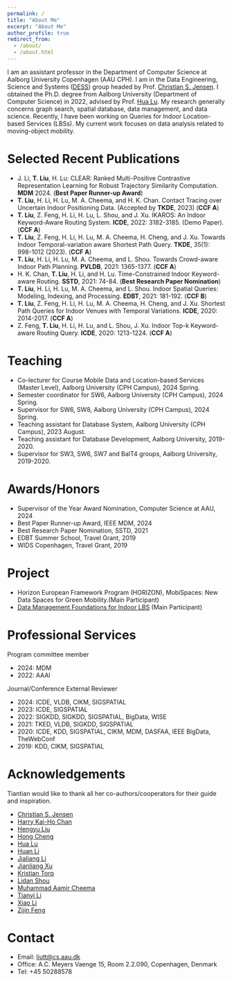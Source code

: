 ```yaml
---
permalink: /
title: "About Me"
excerpt: "About Me"
author_profile: true
redirect_from: 
  - /about/
  - /about.html
---
```


I am an assistant professor in the Department of Computer Science at Aalborg University Copenhagen (AAU CPH). I am in the Data Engineering, Science and Systems ([DESS](https://www.cs.aau.dk/research/dess-data-engineering-science-and-systems/about-dess)) group headed by Prof. [Christian S. Jensen](https://csj.cs.aau.dk/). 
I obtained the Ph.D. degree from Aalborg University (Department of Computer Science) in 2022, advised by Prof. [Hua Lu](https://luhua.ruc.dk/). My research generally concerns graph search, spatial database, data management, and data science. Recently, I have been working on Queries for Indoor Location-based Services (LBSs). My current work focuses on data analysis related to moving-object mobility.

<!-- News
===
\[2023-09\] I joined Aalborg University. <br>
\[2023-04\] One paper is accepted by TKDE. <br>
\[2022-05\] I joined Roskilde University. <br> -->

<!-- Education
======
* PhD in Computer Science, Aalborg University, Denmark, 2022.
* MSc in Computer Science and Technology, Jilin University, China, 2018.
* BSc in Communication Engineering, Jilin University, China, 2015. -->

<!-- International Study Experience
=====
* Apr. 2021 - Aug. 2021: Abroad (virtual) stay in the Faculty of Information Technology, Monash University, Australia.
* Sep. 2016 - Jul. 2017: Joint training of Postgraduate Student in the Department of Computer Science and Technology, ITMO University, St Petersburg, Russia. -->

Selected Recent Publications
===
<!-- See my [VBN at AAU.](https://vbn.aau.dk/en/persons/145323) -->

* J. Li, __T. Liu__, H. Lu: CLEAR: Ranked Multi-Positive Contrastive Representation Learning for Robust Trajectory Similarity Computation. __MDM__ 2024. (__Best Paper Runner-up Award__)
* __T. Liu__, H. Li, H. Lu, M. A. Cheema, and H. K. Chan. Contact Tracing over Uncertain Indoor Positioning Data. (Accepted by __TKDE__, 2023) (__CCF A__)
* __T. Liu__, Z. Feng, H. Li, H. Lu, L. Shou, and J. Xu. IKAROS: An Indoor Keyword-Aware Routing System. __ICDE__, 2022: 3182-3185. (Demo Paper). (__CCF A__)
* __T. Liu__, Z. Feng, H. Li, H. Lu, M. A. Cheema, H. Cheng, and J. Xu. Towards Indoor Temporal-variation aware Shortest Path Query. __TKDE__, 35(1): 998-1012 (2023). (__CCF A__)
* __T. Liu__, H. Li, H. Lu, M. A. Cheema, and L. Shou. Towards Crowd-aware Indoor Path Planning. __PVLDB__, 2021: 1365-1377. (__CCF A__)
* H. K. Chan, __T. Liu__, H. Li, and H. Lu. Time-Constrained Indoor Keyword-aware Routing. __SSTD__, 2021: 74-84. (__Best Research Paper Nomination__)
* __T. Liu__, H. Li, H. Lu, M. A. Cheema, and L. Shou. Indoor Spatial Queries: Modeling, Indexing, and Processing. __EDBT__, 2021: 181-192. (__CCF B__)
* __T. Liu__, Z. Feng, H. Li, H. Lu, M. A. Cheema, H. Cheng, and J. Xu. Shortest Path Queries for Indoor Venues with Temporal Variations. __ICDE__, 2020: 2014-2017. (__CCF A__)
* Z. Feng, __T. Liu__, H. Li, H. Lu, and L. Shou, J. Xu. Indoor Top-k Keyword-aware Routing Query. __ICDE__, 2020: 1213-1224. (__CCF A__)

<!-- Technical Reports
* __Tiantian Liu__, Huan Li, Hua Lu, Muhammad Aamir Cheema, Lidan Shou. Towards Crowd-aware Indoor Path Planning(Extended Version). CoRR abs/2104.05480 (2021).
* __Tiantian Liu__, Huan Li, Hua Lu, Muhammad Aamir Cheema, Lidan Shou. An Experimental Analysis of Indoor Spatial Queries: Modeling, Indexing, and Processing. CoRR abs/2010.03910 (2020) -->
  
Teaching
===
* Co-lecturer for Course Mobile Data and Location-based Services (Master Level), Aalborg University (CPH Campus), 2024 Spring.
* Semester coordinator for SW6, Aalborg University (CPH Campus), 2024 Spring.
* Supervisor for SW6, SW8, Aalborg University (CPH Campus), 2024 Spring.
* Teaching assistant for Database System, Aalborg University (CPH Campus), 2023 August.
* Teaching assistant for Database Development, Aalborg University, 2019-2020.
* Supervisor for SW3, SW6, SW7 and BaIT4 groups, Aalborg University, 2019-2020.

Awards/Honors
===
* Supervisor of the Year Award Nomination, Computer Science at AAU, 2024
* Best Paper Runner-up Award, IEEE MDM, 2024
* Best Research Paper Nomination, SSTD, 2021
* EDBT Summer School, Travel Grant, 2019
* WIDS Copenhagen, Travel Grant, 2019
  
Project
===
* Horizon European Framework Program (HORIZON), MobiSpaces: New Data Spaces for Green Mobility.(Main Participant)
* [Data Management Foundations for Indoor LBS](https://indoorlbs.github.io) (Main Participant)


Professional Services
===
Program committee member

* 2024: MDM
* 2022: AAAI

Journal/Conference External Reviewer

* 2024: ICDE, VLDB, CIKM, SIGSPATIAL
* 2023: ICDE, SIGSPATIAL
* 2022: SIGKDD, SIGKDD, SIGSPATIAL, BigData, WISE
* 2021: TKED, VLDB, SIGKDD, SIGSPATIAL
* 2020: ICDE, KDD, SIGSPATIAL, CIKM, MDM, DASFAA, IEEE BigData, TheWebConf
* 2019: KDD, CIKM, SIGSPATIAL

Acknowledgements
===
Tiantian would like to thank all her co-authors/cooperators for their guide and inspiration.

* [Christian S. Jensen](https://csj.cs.aau.dk/)
* [Harry Kai-Ho Chan](https://harryckh.github.io/)
* [Hengyu Liu](https://hengyuliu.com/)
* [Hong Cheng](https://www1.se.cuhk.edu.hk/~hcheng/)
* [Hua Lu](https://luhua.ruc.dk/)
* [Huan Li](https://longaspire.github.io/)
* [Jialiang Li](https://forskning.ruc.dk/en/persons/jiali)
* [Jianliang Xu](https://www.comp.hkbu.edu.hk/~xujl/)
* [Kristian Torp](https://vbn.aau.dk/da/persons/torp)
* [Lidan Shou](https://person.zju.edu.cn/en/should)
* [Muhammad Aamir Cheema](http://www.aamircheema.com/)
* [Tianyi Li](https://tianyili.net/)
* [Xiao Li](https://www.linkedin.com/in/xiao-li-56439b257/?originalSubdomain=dk)
* [Zijin Feng](https://scholar.google.com/citations?user=VHfMOkkAAAAJ&hl=en)
  

Contact
===
* Email: liutt@cs.aau.dk
* Office: A.C. Meyers Vaenge 15, Room 2.2.090, Copenhagen, Denmark
* Tel: +45 50288578
  
